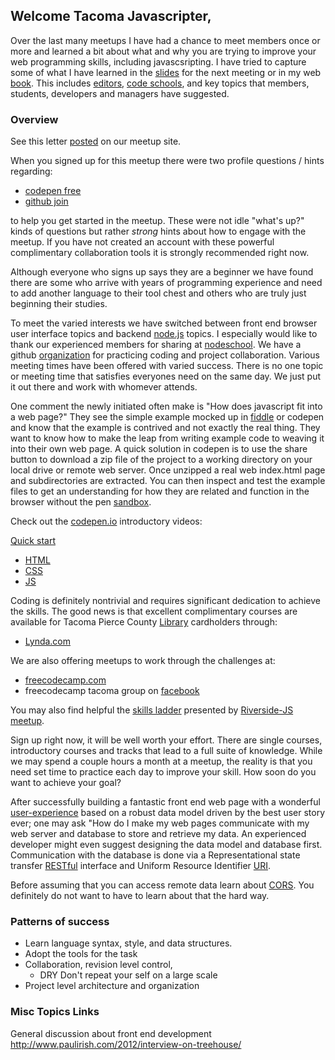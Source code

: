 ## Welcome Tacoma Javascripter,

Over the last many meetups I have had a chance to
meet members once or more and learned a bit about
what and why you are trying to improve your web
programming skills, including javascsripting.  I
have tried to capture some of what I have learned
in the [slides](http://www.slideshare.net/JoeDevlin2)
 for the next meeting or in my web [book](http://vividventures.biz/d/?q=javascript).
This includes [editors](http://www.vividventures.biz/d/?q=text_editors),
[code schools](http://vividventures.biz/d/?q=javascript#code-schools),
and key topics that members, students, developers and managers
have suggested.

### Overview

See this letter [posted](https://github.com/Tacoma-JS/Tacoma-JS.github.io/blob/master/welcome.md) on our meetup site.

When you signed up for this meetup there were two
profile questions / hints regarding:
* [codepen free](https://codepen.io/signup/free)
* [github join](https://github.com/join)

to help you get started in the meetup.  These were
not idle "what's up?" kinds of questions but rather
_strong_ hints about how to engage with the meetup.
If you have not created an account with these powerful
complimentary collaboration tools it is strongly
recommended right now.

Although everyone who signs up says they are a
beginner we have found there are some who arrive with
years of programming experience and need to add
another language to their tool chest and others who
are truly just beginning their studies.

To meet the varied interests we have switched between
front end browser user interface topics and backend
[node.js](https://nodejs.org/en/) topics.  I especially
would like to thank our experienced members for sharing
at [nodeschool](http://nodeschool.io/tacoma/). We have
a github [organization](https://github.com/Tacoma-JS)
for practicing coding and project collaboration.
Various meeting times have been offered with varied
success.  There is no one topic or meeting time that
satisfies everyones need on the same day.  We just
put it out there and work with whomever attends.

One comment the newly initiated often make is "How
does javascript fit into a web page?"  They see the
simple example mocked up in [fiddle](https://jsfiddle.net/)
or codepen and know that the example is contrived and
not exactly the real thing.  They want to know how
to make the leap from writing example code to weaving
it into their own web page.  A quick solution in
codepen is to use the share button to download a zip
file of the project to a working directory on your
local drive or remote web server. Once unzipped a
real web index.html page and subdirectories are
extracted.  You can then inspect and test the
example files to get an understanding for how they
are related and function in the browser without
the pen [sandbox](https://en.wikipedia.org/wiki/Sandbox_%28software_development%29).

Check out the [codepen.io](http://codepen.io/)
introductory videos:

[Quick start](https://www.youtube.com/watch?v=T_k03JH3b24)
* [HTML](https://www.youtube.com/watch?v=VJw_9cyr0vI)
* [CSS](https://www.youtube.com/watch?v=QWODB684vhw)
* [JS](https://www.youtube.com/watch?v=jgB5ncR4ygA)

Coding is definitely nontrivial and requires
significant dedication to achieve the skills.
The good news is that excellent complimentary
courses are available for Tacoma Pierce County
[Library](http://www.piercecountylibrary.org/) cardholders
through:
* [Lynda.com](https://www.lynda.com/portal/sip?org=piercecountylibrary.org)

We are also offering meetups to work through the
challenges at:
* [freecodecamp.com](https://www.freecodecamp.com/)
* freecodecamp tacoma group on [facebook](https://www.facebook.com/groups/free.code.camp.tacoma/)

You may also find helpful the [skills ladder](http://www.riversidejs.net/skills_ladder.php)
presented  by [Riverside-JS](http://www.riversidejs.net/index.php) [meetup](http://www.meetup.com/RiversideJS/).

Sign up right now, it will be well worth your effort.
There are single courses, introductory courses and
tracks that lead to a full suite of knowledge.  While
we may spend a couple hours a month at a meetup, the
reality is that you need set time to practice each day
to improve your skill. How soon do you want to
achieve your goal?

After successfully building a fantastic front end
web page with a wonderful [user-experience](http://www.usability.gov/what-and-why/user-experience.html) based on a robust data model driven by
the best user story ever; one may ask "How do I make
my web pages communicate with my web server and database
to store and retrieve my data.  An experienced developer
might even suggest designing the data model and database
first.  Communication with the database is done via
a Representational state transfer [RESTful](https://en.wikipedia.org/wiki/Representational_state_transfer) interface and Uniform Resource Identifier [URI](https://en.wikipedia.org/wiki/Uniform_Resource_Identifier).

Before assuming that you can access remote data learn
about [CORS](http://vividventures.biz/d/?q=cors).
You definitely do not want to have to learn about
that the hard way.

### Patterns of success
* Learn language syntax, style, and data structures.
* Adopt the tools for the task
* Collaboration, revision level control,
  - DRY Don't repeat your self on a large scale
* Project level architecture and organization


### Misc Topics Links
General discussion about front end development
http://www.paulirish.com/2012/interview-on-treehouse/

